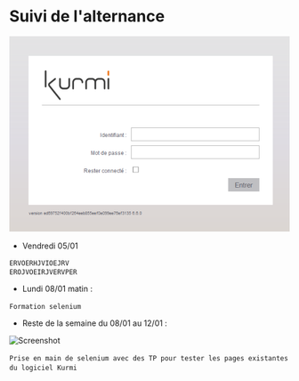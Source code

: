 # Suivi de l'alternance

![Screenshot](src/images/Connexion.png)

* Vendredi 05/01

```Installation du poste  IPOREUJGILOERUNVOIERJVK°EROJV
ERVOERHJVIOEJRV
EROJVOEIRJVERVPER
```

* Lundi 08/01 matin : 

```Formation selenium``` 

* Reste de la semaine du 08/01 au 12/01 :

![Screenshot](src/images/SuperAdministrators.png)

```Prise en main de selenium avec des TP pour tester les pages existantes du logiciel Kurmi``` 
